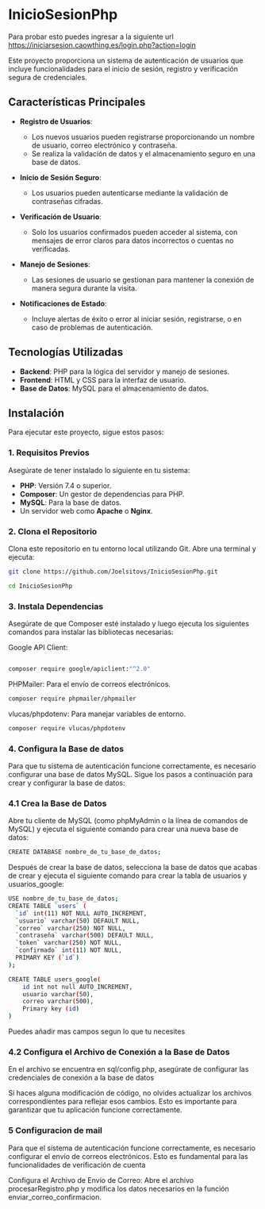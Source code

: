 # InicioSesionPhp
Para probar esto puedes ingresar a la siguiente url https://iniciarsesion.caowthing.es/login.php?action=login


Este proyecto proporciona un sistema de autenticación de usuarios que incluye funcionalidades para el inicio de sesión, registro y verificación segura de credenciales.

## Características Principales

- **Registro de Usuarios**: 
  - Los nuevos usuarios pueden registrarse proporcionando un nombre de usuario, correo electrónico y contraseña.
  - Se realiza la validación de datos y el almacenamiento seguro en una base de datos.

- **Inicio de Sesión Seguro**: 
  - Los usuarios pueden autenticarse mediante la validación de contraseñas cifradas.

- **Verificación de Usuario**: 
  - Solo los usuarios confirmados pueden acceder al sistema, con mensajes de error claros para datos incorrectos o cuentas no verificadas.

- **Manejo de Sesiones**: 
  - Las sesiones de usuario se gestionan para mantener la conexión de manera segura durante la visita.

- **Notificaciones de Estado**: 
  - Incluye alertas de éxito o error al iniciar sesión, registrarse, o en caso de problemas de autenticación.

## Tecnologías Utilizadas

- **Backend**: PHP para la lógica del servidor y manejo de sesiones.
- **Frontend**: HTML y CSS para la interfaz de usuario.
- **Base de Datos**: MySQL para el almacenamiento de datos.

## Instalación

Para ejecutar este proyecto, sigue estos pasos:

### 1. Requisitos Previos

Asegúrate de tener instalado lo siguiente en tu sistema:

- **PHP**: Versión 7.4 o superior.
- **Composer**: Un gestor de dependencias para PHP.
- **MySQL**: Para la base de datos.
- Un servidor web como **Apache** o **Nginx**.

### 2. Clona el Repositorio

Clona este repositorio en tu entorno local utilizando Git. Abre una terminal y ejecuta:

```bash
git clone https://github.com/Joelsitovs/InicioSesionPhp.git

cd InicioSesionPhp

``` 
### 3. Instala Dependencias

Asegúrate de que Composer esté instalado y luego ejecuta los siguientes comandos para instalar las bibliotecas necesarias:

Google API Client:

```bash

composer require google/apiclient:"^2.0"

``` 
PHPMailer: Para el envío de correos electrónicos.

```bash
composer require phpmailer/phpmailer


``` 
vlucas/phpdotenv: Para manejar variables de entorno.

```bash
composer require vlucas/phpdotenv
```
### 4. Configura la Base de datos 

Para que tu sistema de autenticación funcione correctamente, es necesario configurar una base de datos MySQL. Sigue los pasos a continuación para crear y configurar la base de datos:

### 4.1 Crea la Base de Datos

Abre tu cliente de MySQL (como phpMyAdmin o la línea de comandos de MySQL) y ejecuta el siguiente comando para crear una nueva base de datos:

```bash 
CREATE DATABASE nombre_de_tu_base_de_datos;
``` 
Después de crear la base de datos, selecciona la base de datos que acabas de crear y ejecuta el siguiente comando para crear la tabla de usuarios y usuarios_google:
```bash
USE nombre_de_tu_base_de_datos;
CREATE TABLE `users` (
  `id` int(11) NOT NULL AUTO_INCREMENT,
  `usuario` varchar(50) DEFAULT NULL,
  `correo` varchar(250) NOT NULL,
  `contraseña` varchar(500) DEFAULT NULL,
  `token` varchar(250) NOT NULL,
  `confirmado` int(11) NOT NULL,
  PRIMARY KEY (`id`)
);

CREATE TABLE users_google(
    id int not null AUTO_INCREMENT,
    usuario varchar(50),
    correo varchar(500),
    Primary key (id)
)

```
Puedes añadir mas campos segun lo que tu necesites

### 4.2 Configura el Archivo de Conexión a la Base de Datos

En el archivo se encuentra en sql/config.php, asegúrate de configurar las credenciales de conexión a la base de datos

Si haces alguna modificación de código, no olvides actualizar los archivos correspondientes para reflejar esos cambios. Esto es importante para garantizar que tu aplicación funcione correctamente.


### 5 Configuracion de mail

Para que el sistema de autenticación funcione correctamente, es necesario configurar el envío de correos electrónicos. Esto es fundamental para las funcionalidades de verificación de cuenta 

Configura el Archivo de Envío de Correo: Abre el archivo procesarRegistro.php y modifica los datos necesarios en la función enviar_correo_confirmacion.
